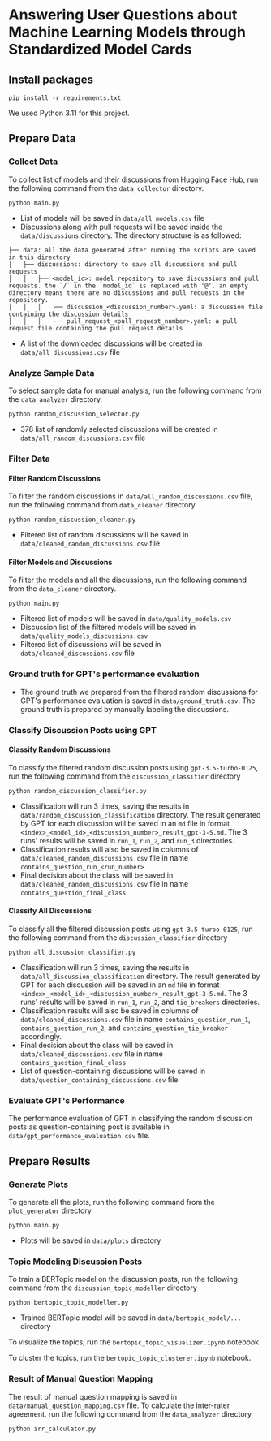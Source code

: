 # Answering User Questions about Machine Learning Models through Standardized Model Cards


## Install packages
```commandline
pip install -r requirements.txt
```
We used Python 3.11 for this project.


## Prepare Data

### Collect Data
To collect list of models and their discussions from Hugging Face Hub, run the following command from the `data_collector` directory.
```commandline
python main.py
```
- List of models will be saved in `data/all_models.csv` file
- Discussions along with pull requests will be saved inside the `data/discussions` directory. The directory structure is as followed:
```
├── data: all the data generated after running the scripts are saved in this directory
│   ├── discussions: directory to save all discussions and pull requests
│   │   ├── <model_id>: model repository to save discussions and pull requests. the `/` in the `model_id` is replaced with '@'. an empty directory means there are no discussions and pull requests in the repository.
│   │   │   ├── discussion_<discussion_number>.yaml: a discussion file containing the discussion details
│   │   │   ├── pull_request_<pull_request_number>.yaml: a pull request file containing the pull request details
```
- A list of the downloaded discussions will be created in `data/all_discussions.csv` file 

### Analyze Sample Data
To select sample data for manual analysis, run the following command from the `data_analyzer` directory.
```commandline
python random_discussion_selector.py
```
- 378 list of randomly selected discussions will be created in `data/all_random_discussions.csv` file 

### Filter Data
#### Filter Random Discussions
To filter the random discussions in `data/all_random_discussions.csv` file, run the following command from `data_cleaner` directory.
```commandline
python random_discussion_cleaner.py
```
- Filtered list of random discussions will be saved in `data/cleaned_random_discussions.csv` file
#### Filter Models and Discussions
To filter the models and all the discussions, run the following command from the `data_cleaner` directory.
```commandline
python main.py
```
- Filtered list of models will be saved in `data/quality_models.csv`
- Discussion list of the filtered models will be saved in `data/quality_models_discussions.csv`
- Filtered list of discussions will be saved in `data/cleaned_discussions.csv` file

### Ground truth for GPT's performance evaluation
* The ground truth we prepared from the filtered random discussions for GPT's performance evaluation is saved in `data/ground_truth.csv`. The ground truth is prepared by manually labeling the discussions.

### Classify Discussion Posts using GPT
#### Classify Random Discussions
To classify the filtered random discussion posts using `gpt-3.5-turbo-0125`, run the following command from the `discussion_classifier` directory
```commandline
python random_discussion_classifier.py
```
- Classification will run 3 times, saving the results in `data/random_discussion_classification` directory. The result generated by GPT for each discussion will be saved in an `md` file in format `<index>_<model_id>_<discussion_number>_result_gpt-3-5.md`. The 3 runs' results will be saved in `run_1`, `run_2`, and `run_3` directories.
- Classification results will also be saved in columns of `data/cleaned_random_discussions.csv` file in name `contains_question_run_<run_number>`
- Final decision about the class will be saved in `data/cleaned_random_discussions.csv` file in name `contains_question_final_class`
#### Classify All Discussions
To classify all the filtered discussion posts using `gpt-3.5-turbo-0125`, run the following command from the `discussion_classifier` directory 
```commandline
python all_discussion_classifier.py
```
- Classification will run 3 times, saving the results in `data/all_discussion_classification` directory. The result generated by GPT for each discussion will be saved in an `md` file in format `<index>_<model_id>_<discussion_number>_result_gpt-3-5.md`. The 3 runs' results will be saved in `run_1`, `run_2`, and `tie_breakers` directories.
- Classification results will also be saved in columns of `data/cleaned_discussions.csv` file in name `contains_question_run_1`, `contains_question_run_2`, and `contains_question_tie_breaker` accordingly.
- Final decision about the class will be saved in `data/cleaned_discussions.csv` file in name `contains_question_final_class`
- List of question-containing discussions will be saved in `data/question_containing_discussions.csv` file

### Evaluate GPT's Performance
The performance evaluation of GPT in classifying the random discussion posts as question-containing post is available in `data/gpt_performance_evaluation.csv` file.


## Prepare Results

### Generate Plots
To generate all the plots, run the following command from the `plot_generator` directory  
```commandline
python main.py
```
- Plots will be saved in `data/plots` directory

### Topic Modeling Discussion Posts
To train a BERTopic model on the discussion posts, run the following command from the `discussion_topic_modeller` directory 
```commandline
python bertopic_topic_modeller.py
```
- Trained BERTopic model will be saved in `data/bertopic_model/...` directory

To visualize the topics, run the `bertopic_topic_visualizer.ipynb` notebook. 

To cluster the topics, run the `bertopic_topic_clusterer.ipynb` notebook.

### Result of Manual Question Mapping
The result of manual question mapping is saved in `data/manual_question_mapping.csv` file.
To calculate the inter-rater agreement, run the following command from the `data_analyzer` directory
```commandline
python irr_calculator.py
```